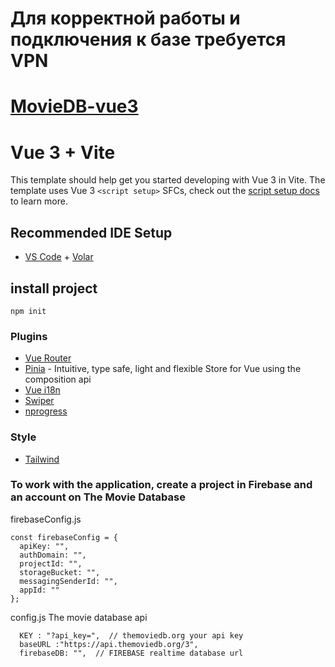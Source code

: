 # Для корректной работы и подключения к базе требуется VPN

# [MovieDB-vue3](https://movie-9107a.web.app/)

# Vue 3 + Vite

This template should help get you started developing with Vue 3 in Vite. The template uses Vue 3 `<script setup>` SFCs, check out the [script setup docs](https://v3.vuejs.org/api/sfc-script-setup.html#sfc-script-setup) to learn more.

## Recommended IDE Setup

- [VS Code](https://code.visualstudio.com/) + [Volar](https://marketplace.visualstudio.com/items?itemName=Vue.volar)


## install project 

```
npm init
```

### Plugins

- [Vue Router](https://github.com/vuejs/vue-router)
- [Pinia](https://pinia.esm.dev) - Intuitive, type safe, light and flexible Store for Vue using the composition api
- [Vue i18n](https://vue-i18n.intlify.dev/)
- [Swiper](https://swiperjs.com/)
- [nprogress](https://vuepress.vuejs.org/plugin/official/plugin-nprogress.html)

### Style 

- [Tailwind](https://tailwindcss.com/docs/guides/vite)


### To work with the application, create a project in Firebase and an account on The Movie Database
 
firebaseConfig.js
```
const firebaseConfig = {
  apiKey: "",
  authDomain: "",
  projectId: "",
  storageBucket: "",
  messagingSenderId: "",
  appId: ""
};
```

config.js
The movie database api
```
  KEY : "?api_key=",  // themoviedb.org your api key
  baseURL :"https://api.themoviedb.org/3",
  firebaseDB: "",  // FIREBASE realtime database url
```

